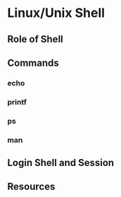 # Linux/Unix Shell

## Role of Shell

## Commands

### echo
### printf
### ps
### man


## Login Shell and Session

## Resources